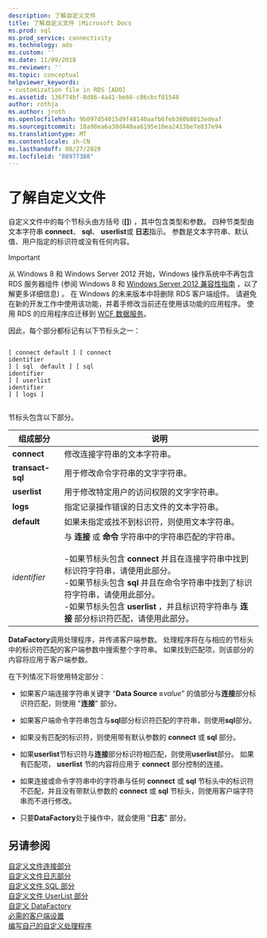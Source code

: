 ```yaml
---
description: 了解自定义文件
title: 了解自定义文件 |Microsoft Docs
ms.prod: sql
ms.prod_service: connectivity
ms.technology: ado
ms.custom: ''
ms.date: 11/09/2018
ms.reviewer: ''
ms.topic: conceptual
helpviewer_keywords:
- customization file in RDS [ADO]
ms.assetid: 136f74bf-8d86-4a41-be66-c86cbcf81548
author: rothja
ms.author: jroth
ms.openlocfilehash: 9b097d54015d9f48140aafb6feb360b8013edeaf
ms.sourcegitcommit: 18a98ea6a30d448aa6195e10ea2413be7e837e94
ms.translationtype: MT
ms.contentlocale: zh-CN
ms.lasthandoff: 08/27/2020
ms.locfileid: "88977388"
---
```

# <a name="understanding-the-customization-file"></a>了解自定义文件
自定义文件中的每个节标头由方括号 (**[]**) ，其中包含类型和参数。 四种节类型由文本字符串 **connect**、 **sql**、 **userlist**或 **日志**指示。 参数是文本字符串、默认值、用户指定的标识符或没有任何内容。  
  
> [!IMPORTANT]
>  从 Windows 8 和 Windows Server 2012 开始，Windows 操作系统中不再包含 RDS 服务器组件 (参阅 Windows 8 和 [Windows Server 2012 兼容性指南](https://www.microsoft.com/download/details.aspx?id=27416) ，以了解更多详细信息) 。 在 Windows 的未来版本中将删除 RDS 客户端组件。 请避免在新的开发工作中使用该功能，并着手修改当前还在使用该功能的应用程序。 使用 RDS 的应用程序应迁移到 [WCF 数据服务](https://go.microsoft.com/fwlink/?LinkId=199565)。  
  
 因此，每个部分都标记有以下节标头之一：  
  
```console
  
[ connect default ] [ connect    
identifier   
] [ sql  default ] [ sql    
identifier   
] [ userlist    
identifier   
] [ logs ]  
  
```  
  
 节标头包含以下部分。  
  
|组成部分|说明|  
|----------|-----------------|  
|**connect**|修改连接字符串的文本字符串。|  
|**transact-sql**|用于修改命令字符串的文字字符串。|  
|**userlist**|用于修改特定用户的访问权限的文字字符串。|  
|**logs**|指定记录操作错误的日志文件的文本字符串。|  
|**default**|如果未指定或找不到标识符，则使用文本字符串。|  
|*identifier*|与 **连接** 或 **命令** 字符串中的字符串匹配的字符串。<br /><br /> -如果节标头包含 **connect** 并且在连接字符串中找到标识符字符串，请使用此部分。<br />-如果节标头包含 **sql** 并且在命令字符串中找到了标识符字符串，请使用此部分。<br />-如果节标头包含 **userlist** ，并且标识符字符串与 **连接** 部分标识符匹配，请使用此部分。|  
  
 **DataFactory**调用处理程序，并传递客户端参数。 处理程序将在与相应的节标头中的标识符匹配的客户端参数中搜索整个字符串。 如果找到匹配项，则该部分的内容将应用于客户端参数。  
  
 在下列情况下将使用特定部分：  
  
-   如果客户端连接字符串关键字 "**Data Source =**_value_" 的值部分与**连接**部分标识符匹配，则使用 "**连接**" 部分。 
  
-   如果客户端命令字符串包含与**sql**部分标识符匹配的字符串，则使用**sql**部分。  
  
-   如果没有匹配的标识符，则使用带有默认参数的 **connect** 或 **sql** 部分。  
  
-   如果**userlist**节标识符与**连接**部分标识符相匹配，则使用**userlist**部分。 如果有匹配项， **userlist** 节的内容将应用于 **connect** 部分控制的连接。  
  
-   如果连接或命令字符串中的字符串与任何 **connect** 或 **sql** 节标头中的标识符不匹配，并且没有带默认参数的 **connect** 或 **sql** 节标头，则使用客户端字符串而不进行修改。  
  
-   只要**DataFactory**处于操作中，就会使用 "**日志**" 部分。  
  
## <a name="see-also"></a>另请参阅  
 [自定义文件连接部分](./customization-file-connect-section.md)   
 [自定义文件日志部分](./customization-file-logs-section.md)   
 [自定义文件 SQL 部分](./customization-file-sql-section.md)   
 [自定义文件 UserList 部分](./customization-file-userlist-section.md)   
 [自定义 DataFactory](./datafactory-customization.md)   
 [必需的客户端设置](./required-client-settings.md)   
 [编写自己的自定义处理程序](./writing-your-own-customized-handler.md)